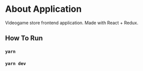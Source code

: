 # About Application

Videogame store frontend application.
Made with React + Redux.

## How To Run

### `yarn `
### `yarn dev`



